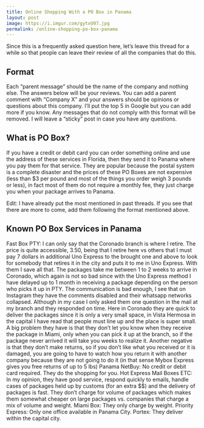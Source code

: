 ```yaml
---
title: Online Shopping With a PO Box in Panama
layout: post
image: https://i.imgur.com/gytxU97.jpg
permalink: /online-shopping-po-box-panama
---
```


Since this is a frequently asked question here, let’s leave this thread for a while so that people can leave their review of all the companies that do this.

## Format

Each “parent message” should be the name of the company and nothing else. The answers below will be your reviews. You can add a parent comment with “Company X” and your answers should be opinions or questions about this company. I’ll put the top 5 in Google but you can add more if you know. Any messages that do not comply with this format will be removed. I will leave a “sticky” post in case you have any questions.

## What is PO Box?

If you have a credit or debit card you can order something online and use the address of these services in Florida, then they send it to Panama where you pay them for that service. They are popular because the postal system is a complete disaster and the prices of these PO Boxes are not expensive (less than $3 per pound and most of the things you order weigh 3 pounds or less), in fact most of them do not require a monthly fee, they just charge you when your package arrives to Panama.

Edit: I have already put the most mentioned in past threads. If you see that there are more to come, add them following the format mentioned above.

## Known PO Box Services in Panama

Fast Box PTY: I can only say that the Coronado branch is where I retire. The price is quite accessible, 3.50, being that I retire here vs others that I must pay 7 dollars in additional Uno Express to the brought one and above to look for somebody that retires it in the city and puts it to me in Uno Express. With them I save all that. The packages take me between 1 to 2 weeks to arrive in Coronado, which again is not so bad since with the Uno Express method I have delayed up to 1 month in receiving a package depending on the person who picks it up in PTY. The communication is bad enough, I see that on Instagram they have the comments disabled and their whatsapp networks collapsed. Although in my case I only asked them one question in the mail at my branch and they responded on time. Here in Coronado they are quick to deliver the packages since it is only a very small space, in Vista Hermosa in the capital I have read that people must line up and the place is super small. A big problem they have is that they don’t let you know when they receive the package in Miami, only when you can pick it up at the branch, so if the package never arrived it will take you weeks to realize it. Another negative is that they don’t make returns, so if you don’t like what you received or it is damaged, you are going to have to watch how you return it with another company because they are not going to do it (in that sense Mybox Express gives you free returns of up to 5 lbs)
Panama NetBuy: No credit or debit card required. They do the shopping for you.
Hot Express
Mail Boxes ETC: In my opinion, they have good service, respond quickly to emails, handle cases of packages held up by customs (for an extra $$) and the delivery of packages is fast. They don’t charge for volume of packages which makes them somewhat cheaper on large packages vs. companies that charge a mix of volume and weight.
Miami Box: They only charge by weight.
Priority Express: Only one office available in Panama City.
Portex: They deliver within the capital city.
